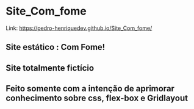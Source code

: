 # Site_Com_fome

Link: https://pedro-henriquedev.github.io/Site_Com_fome/

<h2>Site estático : Com Fome!<h2/>

<h2>Site totalmente fictício<h2/>
  
  Feito somente com a intenção de aprimorar conhecimento sobre css, flex-box e Gridlayout
